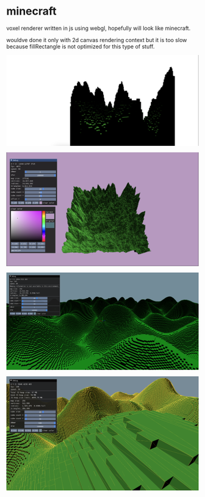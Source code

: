 # minecraft

voxel renderer written in js using webgl, hopefully will look like minecraft.

wouldve done it only with 2d canvas rendering context but it is too slow
because fillRectangle is not optimized for this type of stuff.

![](./resources/image.png)

![](./resources/image3.png)

![](./resources/image4.png)

![](./resources/image5.png)